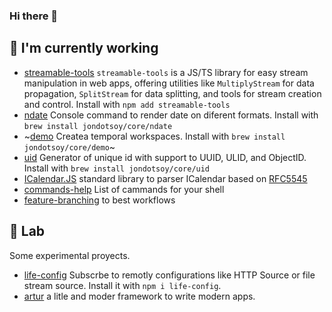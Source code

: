 ### Hi there 👋

<!--
**JonDotsoy/jondotsoy** is a ✨ _special_ ✨ repository because its `README.md` (this file) appears on your GitHub profile.

Here are some ideas to get you started:

- 🔭 I’m currently working on ...
- 🌱 I’m currently learning ...
- 👯 I’m looking to collaborate on ...
- 🤔 I’m looking for help with ...
- 💬 Ask me about ...
- 📫 How to reach me: ...
- 😄 Pronouns: ...
- ⚡ Fun fact: ...
-->

## 🔭 I'm currently working

- [streamable-tools](https://github.com/JonDotsoy/streamable-tools) `streamable-tools` is a JS/TS library for easy stream manipulation in web apps, offering utilities like `MultiplyStream` for data propagation, `SplitStream` for data splitting, and tools for stream creation and control. Install with `npm add streamable-tools`
- [ndate](https://github.com/JonDotsoy/ndate) Console command to render date on diferent formats. Install with `brew install jondotsoy/core/ndate`
- ~[demo](https://github.com/JonDotsoy/demo) Createa temporal workspaces. Install with `brew install jondotsoy/core/demo`~
- [uid](https://github.com/JonDotsoy/uid) Generator of unique id with support to UUID, ULID, and ObjectID. Install with `brew install jondotsoy/core/uid`
- [ICalendar.JS](https://github.com/JonDotsoy/icalendar.js) standard library to parser ICalendar based on [RFC5545](https://www.rfc-editor.org/rfc/rfc5545.txt)
- [commands-help](https://github.com/JonDotsoy/commands-help) List of cammands for your shell
- [feature-branching](https://github.com/JonDotsoy/feature-branching) to best workflows


## 🔬 Lab

Some experimental proyects.

- [life-config](https://github.com/JonDotsoy/life-config#readme) Subscrbe to remotly configurations like HTTP Source or file stream source. Install it with `npm i life-config`.
- [artur](https://github.com/JonDotsoy/artur#readme) a litle and moder framework to write modern apps.






